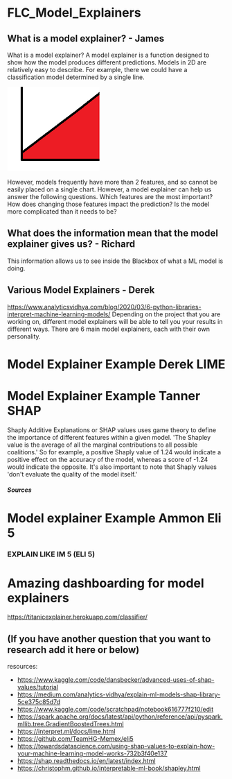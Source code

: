 # FLC_Model_Explainers








## What is a model explainer? - James

What is a model explainer?
A model explainer is a function designed to show how the model produces different predictions.
Models in 2D are relatively easy to describe. For example, there we could have a classification model determined by a single line.

![](2DModel.png)

However, models frequently have more than 2 features, and so cannot be easily placed on a single chart. However, a model explainer can help us answer the following questions.
Which features are the most important?
How does changing those features impact the prediction?
Is the model more complicated than it needs to be?



## What does the information mean that the model explainer gives us? - Richard

This information allows us to see inside the Blackbox of what a ML model is doing.





## Various Model Explainers - Derek

https://www.analyticsvidhya.com/blog/2020/03/6-python-libraries-interpret-machine-learning-models/
Depending on the project that you are working on, different model explainers will be able to tell you your results in different ways. There are 6 main model explainers, each with their own personality.



# Model Explainer Example Derek LIME



# Model Explainer Example Tanner SHAP

Shaply Additive Explanations or SHAP values uses game theory to define the importance of different features within a given model. 'The Shapley value is the average of all the marginal contributions to all possible coalitions.' So for example, a positive Shaply value of 1.24 would indicate a positive effect on the accuracy of the model, whereas a score of -1.24 would indicate the opposite. It's also important to note that Shaply values 'don't evaluate the quality of the model itself.' 


##### Sources 




# Model explainer Example Ammon Eli 5
### EXPLAIN LIKE IM 5  (ELI 5)



# Amazing dashboarding for model explainers

https://titanicexplainer.herokuapp.com/classifier/




## (If you have another question that you want to research add it here or below)



resources: 
- https://www.kaggle.com/code/dansbecker/advanced-uses-of-shap-values/tutorial
- https://medium.com/analytics-vidhya/explain-ml-models-shap-library-5ce375c85d7d
- https://www.kaggle.com/code/scratchpad/notebook616777f210/edit
- https://spark.apache.org/docs/latest/api/python/reference/api/pyspark.mllib.tree.GradientBoostedTrees.html
- https://interpret.ml/docs/lime.html
- https://github.com/TeamHG-Memex/eli5
- https://towardsdatascience.com/using-shap-values-to-explain-how-your-machine-learning-model-works-732b3f40e137
- https://shap.readthedocs.io/en/latest/index.html
- https://christophm.github.io/interpretable-ml-book/shapley.html


